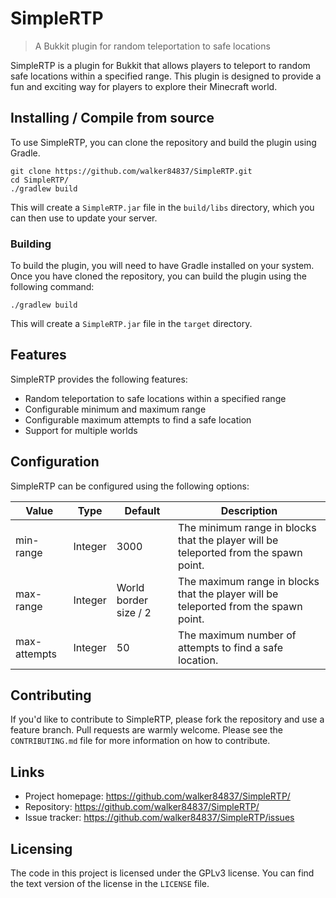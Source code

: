 # SimpleRTP

> A Bukkit plugin for random teleportation to safe locations

SimpleRTP is a plugin for Bukkit that allows players to teleport to random safe locations within a specified range. This plugin is designed to provide a fun and exciting way for players to explore their Minecraft world.

## Installing / Compile from source

To use SimpleRTP, you can clone the repository and build the plugin using Gradle.

```shell
git clone https://github.com/walker84837/SimpleRTP.git
cd SimpleRTP/
./gradlew build
```

This will create a `SimpleRTP.jar` file in the `build/libs` directory, which you can then use to update your server.

### Building

To build the plugin, you will need to have Gradle installed on your system. Once you have cloned the repository, you can build the plugin using the following command:

```shell
./gradlew build
```

This will create a `SimpleRTP.jar` file in the `target` directory.

## Features

SimpleRTP provides the following features:

* Random teleportation to safe locations within a specified range
* Configurable minimum and maximum range
* Configurable maximum attempts to find a safe location
* Support for multiple worlds

## Configuration

SimpleRTP can be configured using the following options:

|Value|Type|Default|Description|
|---|---|---|---|
|min-range|Integer|3000|The minimum range in blocks that the player will be teleported from the spawn point.|
|max-range|Integer|World border size / 2|The maximum range in blocks that the player will be teleported from the spawn point.|
|max-attempts|Integer|50|The maximum number of attempts to find a safe location.|

## Contributing

If you'd like to contribute to SimpleRTP, please fork the repository and use a feature branch. Pull requests are warmly welcome. Please see the `CONTRIBUTING.md` file for more information on how to contribute.

## Links

* Project homepage: https://github.com/walker84837/SimpleRTP/
* Repository: https://github.com/walker84837/SimpleRTP/
* Issue tracker: https://github.com/walker84837/SimpleRTP/issues

## Licensing

The code in this project is licensed under the GPLv3 license. You can find the text version of the license in the `LICENSE` file.
